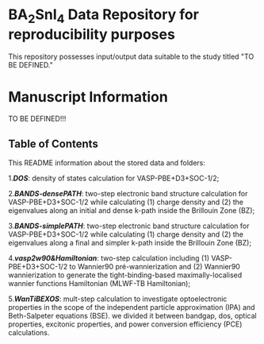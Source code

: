 # BA$_2$SnI$_4$ Data Repository for reproducibility purposes
This repository possesses input/output data suitable to the study titled "TO BE DEFINED."

# Manuscript Information
TO BE DEFINED!!!

## Table of Contents
This README information about the stored data and folders:

1.***DOS***: density of states calculation for VASP-PBE+D3+SOC-1/2;

2.***BANDS-densePATH***: two-step electronic band structure calculation for VASP-PBE+D3+SOC-1/2 while calculating (1) charge density and (2) the eigenvalues along an initial and dense k-path inside the Brillouin Zone (BZ);

3.***BANDS-simplePATH***: two-step electronic band structure calculation for VASP-PBE+D3+SOC-1/2 while calculating (1) charge density and (2) the eigenvalues along a final and simpler k-path inside the Brillouin Zone (BZ);

4.***vasp2w90&Hamiltonian***: two-step calculation including (1) VASP-PBE+D3+SOC-1/2 to Wannier90 pré-wannierization and (2) Wannier90 wannierization to generate the tight-binding-based maximally-localised wannier functions Hamiltonian (MLWF-TB Hamiltonian);

5.***WanTiBEXOS***: mult-step calculation to investigate optoelectronic properties in the scope of the independent particle approximation (IPA) and Beth-Salpeter equations (BSE). we divided it between bandgap, dos, optical properties, excitonic properties, and power conversion efficiency (PCE) calculations.
